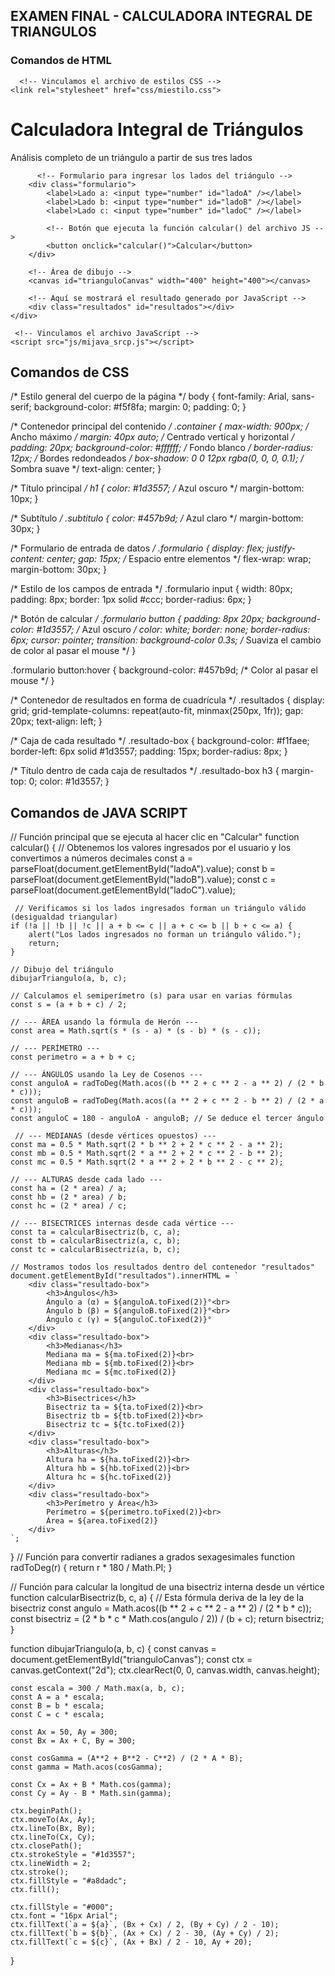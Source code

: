 ## EXAMEN FINAL - CALCULADORA INTEGRAL DE TRIANGULOS

### Comandos de HTML
<html lang="es">
<head>
    <meta charset="UTF-8">
    <meta name="viewport" content="width=device-width, initial-scale=1.0">
    <title>Calculadora Integral de Triángulos</title>

      <!-- Vinculamos el archivo de estilos CSS -->
    <link rel="stylesheet" href="css/miestilo.css">
</head>
<body>
    <div class="container">
        <h1>Calculadora Integral de Triángulos</h1>
        <p class="subtitulo">Análisis completo de un triángulo a partir de sus tres lados</p>

          <!-- Formulario para ingresar los lados del triángulo -->
        <div class="formulario">
            <label>Lado a: <input type="number" id="ladoA" /></label>
            <label>Lado b: <input type="number" id="ladoB" /></label>
            <label>Lado c: <input type="number" id="ladoC" /></label>

            <!-- Botón que ejecuta la función calcular() del archivo JS -->
            <button onclick="calcular()">Calcular</button>
        </div>

        <!-- Área de dibujo -->
        <canvas id="trianguloCanvas" width="400" height="400"></canvas>

        <!-- Aquí se mostrará el resultado generado por JavaScript -->
        <div class="resultados" id="resultados"></div>
    </div>

     <!-- Vinculamos el archivo JavaScript -->
    <script src="js/mijava_srcp.js"></script>
</body>
</html>

## Comandos de CSS
/* Estilo general del cuerpo de la página */
body {
    font-family: Arial, sans-serif;
    background-color: #f5f8fa;
    margin: 0;
    padding: 0;
}

/* Contenedor principal del contenido */
.container {
    max-width: 900px;  /* Ancho máximo */
    margin: 40px auto;  /* Centrado vertical y horizontal */
    padding: 20px;
    background-color: #ffffff; /* Fondo blanco */
    border-radius: 12px; /* Bordes redondeados */
    box-shadow: 0 0 12px rgba(0, 0, 0, 0.1); /* Sombra suave */
    text-align: center;
}

/* Título principal */
h1 {
    color: #1d3557; /* Azul oscuro */
    margin-bottom: 10px;
}

/* Subtítulo */
.subtitulo {
    color: #457b9d;  /* Azul claro */
    margin-bottom: 30px;
}

/* Formulario de entrada de datos */
.formulario {
    display: flex;
    justify-content: center;
    gap: 15px; /* Espacio entre elementos */
    flex-wrap: wrap;
    margin-bottom: 30px;
}

/* Estilo de los campos de entrada */
.formulario input {
    width: 80px;
    padding: 8px;
    border: 1px solid #ccc;
    border-radius: 6px;
}

/* Botón de calcular */
.formulario button {
    padding: 8px 20px;
    background-color: #1d3557; /* Azul oscuro */
    color: white;
    border: none;
    border-radius: 6px;
    cursor: pointer;
    transition: background-color 0.3s; /* Suaviza el cambio de color al pasar el mouse */
}

.formulario button:hover {
    background-color: #457b9d; /* Color al pasar el mouse */
}

/* Contenedor de resultados en forma de cuadrícula */
.resultados {
    display: grid;
    grid-template-columns: repeat(auto-fit, minmax(250px, 1fr));
    gap: 20px;
    text-align: left;
}

/* Caja de cada resultado */
.resultado-box {
    background-color: #f1faee;
    border-left: 6px solid #1d3557;
    padding: 15px;
    border-radius: 8px;
}

/* Título dentro de cada caja de resultados */
.resultado-box h3 {
    margin-top: 0;
    color: #1d3557;
}

## Comandos de JAVA SCRIPT
// Función principal que se ejecuta al hacer clic en "Calcular"
function calcular() {
    // Obtenemos los valores ingresados por el usuario y los convertimos a números decimales
    const a = parseFloat(document.getElementById("ladoA").value);
    const b = parseFloat(document.getElementById("ladoB").value);
    const c = parseFloat(document.getElementById("ladoC").value);

     // Verificamos si los lados ingresados forman un triángulo válido (desigualdad triangular)
    if (!a || !b || !c || a + b <= c || a + c <= b || b + c <= a) {
        alert("Los lados ingresados no forman un triángulo válido.");
        return;
    }

    // Dibujo del triángulo
    dibujarTriangulo(a, b, c);

    // Calculamos el semiperímetro (s) para usar en varias fórmulas
    const s = (a + b + c) / 2;

    // --- ÁREA usando la fórmula de Herón ---
    const area = Math.sqrt(s * (s - a) * (s - b) * (s - c));

    // --- PERÍMETRO ---
    const perimetro = a + b + c;

    // --- ÁNGULOS usando la Ley de Cosenos ---
    const anguloA = radToDeg(Math.acos((b ** 2 + c ** 2 - a ** 2) / (2 * b * c)));
    const anguloB = radToDeg(Math.acos((a ** 2 + c ** 2 - b ** 2) / (2 * a * c)));
    const anguloC = 180 - anguloA - anguloB; // Se deduce el tercer ángulo

     // --- MEDIANAS (desde vértices opuestos) ---
    const ma = 0.5 * Math.sqrt(2 * b ** 2 + 2 * c ** 2 - a ** 2);
    const mb = 0.5 * Math.sqrt(2 * a ** 2 + 2 * c ** 2 - b ** 2);
    const mc = 0.5 * Math.sqrt(2 * a ** 2 + 2 * b ** 2 - c ** 2);

    // --- ALTURAS desde cada lado ---
    const ha = (2 * area) / a;
    const hb = (2 * area) / b;
    const hc = (2 * area) / c;

    // --- BISECTRICES internas desde cada vértice ---
    const ta = calcularBisectriz(b, c, a);
    const tb = calcularBisectriz(a, c, b);
    const tc = calcularBisectriz(a, b, c);

    // Mostramos todos los resultados dentro del contenedor "resultados"
    document.getElementById("resultados").innerHTML = `
        <div class="resultado-box">
            <h3>Ángulos</h3>
            Ángulo a (α) = ${anguloA.toFixed(2)}°<br>
            Ángulo b (β) = ${anguloB.toFixed(2)}°<br>
            Ángulo c (γ) = ${anguloC.toFixed(2)}°
        </div>
        <div class="resultado-box">
            <h3>Medianas</h3>
            Mediana ma = ${ma.toFixed(2)}<br>
            Mediana mb = ${mb.toFixed(2)}<br>
            Mediana mc = ${mc.toFixed(2)}
        </div>
        <div class="resultado-box">
            <h3>Bisectrices</h3>
            Bisectriz ta = ${ta.toFixed(2)}<br>
            Bisectriz tb = ${tb.toFixed(2)}<br>
            Bisectriz tc = ${tc.toFixed(2)}
        </div>
        <div class="resultado-box">
            <h3>Alturas</h3>
            Altura ha = ${ha.toFixed(2)}<br>
            Altura hb = ${hb.toFixed(2)}<br>
            Altura hc = ${hc.toFixed(2)}
        </div>
        <div class="resultado-box">
            <h3>Perímetro y Área</h3>
            Perímetro = ${perimetro.toFixed(2)}<br>
            Área = ${area.toFixed(2)}
        </div>
    `;
}
// Función para convertir radianes a grados sexagesimales
function radToDeg(r) {
    return r * 180 / Math.PI;
}

// Función para calcular la longitud de una bisectriz interna desde un vértice
function calcularBisectriz(b, c, a) {
    // Esta fórmula deriva de la ley de la bisectriz
    const angulo = Math.acos((b ** 2 + c ** 2 - a ** 2) / (2 * b * c));
    const bisectriz = (2 * b * c * Math.cos(angulo / 2)) / (b + c);
    return bisectriz;
}

function dibujarTriangulo(a, b, c) {
    const canvas = document.getElementById("trianguloCanvas");
    const ctx = canvas.getContext("2d");
    ctx.clearRect(0, 0, canvas.width, canvas.height);

    const escala = 300 / Math.max(a, b, c);
    const A = a * escala;
    const B = b * escala;
    const C = c * escala;

    const Ax = 50, Ay = 300;
    const Bx = Ax + C, By = 300;

    const cosGamma = (A**2 + B**2 - C**2) / (2 * A * B);
    const gamma = Math.acos(cosGamma);

    const Cx = Ax + B * Math.cos(gamma);
    const Cy = Ay - B * Math.sin(gamma);

    ctx.beginPath();
    ctx.moveTo(Ax, Ay);
    ctx.lineTo(Bx, By);
    ctx.lineTo(Cx, Cy);
    ctx.closePath();
    ctx.strokeStyle = "#1d3557";
    ctx.lineWidth = 2;
    ctx.stroke();
    ctx.fillStyle = "#a8dadc";
    ctx.fill();

    ctx.fillStyle = "#000";
    ctx.font = "16px Arial";
    ctx.fillText(`a = ${a}`, (Bx + Cx) / 2, (By + Cy) / 2 - 10);
    ctx.fillText(`b = ${b}`, (Ax + Cx) / 2 - 30, (Ay + Cy) / 2);
    ctx.fillText(`c = ${c}`, (Ax + Bx) / 2 - 10, Ay + 20);
}

